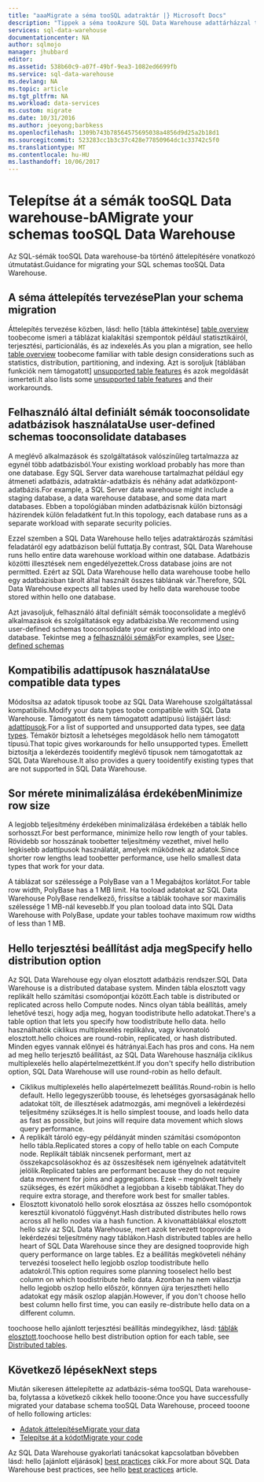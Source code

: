 ```yaml
---
title: "aaaMigrate a séma tooSQL adatraktár |} Microsoft Docs"
description: "Tippek a séma tooAzure SQL Data Warehouse adattárházzal történő, megoldások áttelepítéséhez."
services: sql-data-warehouse
documentationcenter: NA
author: sqlmojo
manager: jhubbard
editor: 
ms.assetid: 538b60c9-a07f-49bf-9ea3-1082ed6699fb
ms.service: sql-data-warehouse
ms.devlang: NA
ms.topic: article
ms.tgt_pltfrm: NA
ms.workload: data-services
ms.custom: migrate
ms.date: 10/31/2016
ms.author: joeyong;barbkess
ms.openlocfilehash: 1309b743b78564575695038a4856d9d25a2b18d1
ms.sourcegitcommit: 523283cc1b3c37c428e77850964dc1c33742c5f0
ms.translationtype: MT
ms.contentlocale: hu-HU
ms.lasthandoff: 10/06/2017
---
```

# <a name="migrate-your-schemas-toosql-data-warehouse"></a><span data-ttu-id="3fda9-103">Telepítse át a sémák tooSQL Data warehouse-bA</span><span class="sxs-lookup"><span data-stu-id="3fda9-103">Migrate your schemas tooSQL Data Warehouse</span></span>
<span data-ttu-id="3fda9-104">Az SQL-sémák tooSQL Data warehouse-ba történő áttelepítésére vonatkozó útmutatást.</span><span class="sxs-lookup"><span data-stu-id="3fda9-104">Guidance for migrating your SQL schemas tooSQL Data Warehouse.</span></span> 

## <a name="plan-your-schema-migration"></a><span data-ttu-id="3fda9-105">A séma áttelepítés tervezése</span><span class="sxs-lookup"><span data-stu-id="3fda9-105">Plan your schema migration</span></span>

<span data-ttu-id="3fda9-106">Áttelepítés tervezése közben, lásd: hello [tábla áttekintése] [ table overview] toobecome ismeri a táblázat kialakítási szempontok például statisztikáiról, terjesztési, particionálás, és az indexelés.</span><span class="sxs-lookup"><span data-stu-id="3fda9-106">As you plan a migration, see hello [table overview][table overview] toobecome familiar with table design considerations such as statistics, distribution, partitioning, and indexing.</span></span>  <span data-ttu-id="3fda9-107">Azt is soroljuk [táblában funkciók nem támogatott] [ unsupported table features] és azok megoldását ismerteti.</span><span class="sxs-lookup"><span data-stu-id="3fda9-107">It also lists some [unsupported table features][unsupported table features] and their workarounds.</span></span>

## <a name="use-user-defined-schemas-tooconsolidate-databases"></a><span data-ttu-id="3fda9-108">Felhasználó által definiált sémák tooconsolidate adatbázisok használata</span><span class="sxs-lookup"><span data-stu-id="3fda9-108">Use user-defined schemas tooconsolidate databases</span></span>

<span data-ttu-id="3fda9-109">A meglévő alkalmazások és szolgáltatások valószínűleg tartalmazza az egynél több adatbázisból.</span><span class="sxs-lookup"><span data-stu-id="3fda9-109">Your existing workload probably has more than one database.</span></span> <span data-ttu-id="3fda9-110">Egy SQL Server data warehouse tartalmazhat például egy átmeneti adatbázis, adatraktár-adatbázis és néhány adat adatközpont-adatbázis.</span><span class="sxs-lookup"><span data-stu-id="3fda9-110">For example, a SQL Server data warehouse might include a staging database, a data warehouse database, and some data mart databases.</span></span> <span data-ttu-id="3fda9-111">Ebben a topológiában minden adatbázisnak külön biztonsági házirendek külön feladatként fut.</span><span class="sxs-lookup"><span data-stu-id="3fda9-111">In this topology, each database runs as a separate workload with separate security policies.</span></span>

<span data-ttu-id="3fda9-112">Ezzel szemben a SQL Data Warehouse hello teljes adatraktározás számítási feladatáról egy adatbázison belül futtatja.</span><span class="sxs-lookup"><span data-stu-id="3fda9-112">By contrast, SQL Data Warehouse runs hello entire data warehouse workload within one database.</span></span> <span data-ttu-id="3fda9-113">Adatbázis közötti illesztések nem engedélyezettek.</span><span class="sxs-lookup"><span data-stu-id="3fda9-113">Cross database joins are not permitted.</span></span> <span data-ttu-id="3fda9-114">Ezért az SQL Data Warehouse hello data warehouse toobe hello egy adatbázisban tárolt által használt összes táblának vár.</span><span class="sxs-lookup"><span data-stu-id="3fda9-114">Therefore, SQL Data Warehouse expects all tables used by hello data warehouse toobe stored within hello one database.</span></span>

<span data-ttu-id="3fda9-115">Azt javasoljuk, felhasználó által definiált sémák tooconsolidate a meglévő alkalmazások és szolgáltatások egy adatbázisba.</span><span class="sxs-lookup"><span data-stu-id="3fda9-115">We recommend using user-defined schemas tooconsolidate your existing workload into one database.</span></span> <span data-ttu-id="3fda9-116">Tekintse meg a [felhasználói sémák](sql-data-warehouse-develop-user-defined-schemas.md)</span><span class="sxs-lookup"><span data-stu-id="3fda9-116">For examples, see [User-defined schemas](sql-data-warehouse-develop-user-defined-schemas.md)</span></span>

## <a name="use-compatible-data-types"></a><span data-ttu-id="3fda9-117">Kompatibilis adattípusok használata</span><span class="sxs-lookup"><span data-stu-id="3fda9-117">Use compatible data types</span></span>
<span data-ttu-id="3fda9-118">Módosítsa az adatok típusok toobe az SQL Data Warehouse szolgáltatással kompatibilis.</span><span class="sxs-lookup"><span data-stu-id="3fda9-118">Modify your data types toobe compatible with SQL Data Warehouse.</span></span> <span data-ttu-id="3fda9-119">Támogatott és nem támogatott adattípusú listájáért lásd: [adattípusok][data types].</span><span class="sxs-lookup"><span data-stu-id="3fda9-119">For a list of supported and unsupported data types, see [data types][data types].</span></span> <span data-ttu-id="3fda9-120">Témakör biztosít a lehetséges megoldások hello nem támogatott típusú.</span><span class="sxs-lookup"><span data-stu-id="3fda9-120">That topic gives workarounds for hello unsupported types.</span></span> <span data-ttu-id="3fda9-121">Emellett biztosítja a lekérdezés tooidentify meglévő típusok nem támogatottak az SQL Data Warehouse.</span><span class="sxs-lookup"><span data-stu-id="3fda9-121">It also provides a query tooidentify existing types that are not supported in SQL Data Warehouse.</span></span>

## <a name="minimize-row-size"></a><span data-ttu-id="3fda9-122">Sor mérete minimalizálása érdekében</span><span class="sxs-lookup"><span data-stu-id="3fda9-122">Minimize row size</span></span>
<span data-ttu-id="3fda9-123">A legjobb teljesítmény érdekében minimalizálása érdekében a táblák hello sorhosszt.</span><span class="sxs-lookup"><span data-stu-id="3fda9-123">For best performance, minimize hello row length of your tables.</span></span> <span data-ttu-id="3fda9-124">Rövidebb sor hosszának toobetter teljesítmény vezethet, mivel hello legkisebb adattípusok használatát, amelyek működnek az adatok.</span><span class="sxs-lookup"><span data-stu-id="3fda9-124">Since shorter row lengths lead toobetter performance, use hello smallest data types that work for your data.</span></span> 

<span data-ttu-id="3fda9-125">A táblázat sor szélessége a PolyBase van a 1 Megabájtos korlátot.</span><span class="sxs-lookup"><span data-stu-id="3fda9-125">For table row width, PolyBase has a 1 MB limit.</span></span>  <span data-ttu-id="3fda9-126">Ha tooload adatokat az SQL Data Warehouse PolyBase rendelkező, frissítse a táblák toohave sor maximális szélessége 1 MB-nál kevesebb.</span><span class="sxs-lookup"><span data-stu-id="3fda9-126">If you plan tooload data into SQL Data Warehouse with PolyBase, update your tables toohave maximum row widths of less than 1 MB.</span></span> 

<!--
- For example, this table uses variable length data but hello largest possible size of hello row is still less than 1 MB. PolyBase will load data into this table.

- This table uses variable length data and hello defined row width is less than one MB. When loading rows, PolyBase allocates hello full length of hello variable-length data. hello full length of this row is greater than one MB.  PolyBase will not load data into this table.  

-->

## <a name="specify-hello-distribution-option"></a><span data-ttu-id="3fda9-127">Hello terjesztési beállítást adja meg</span><span class="sxs-lookup"><span data-stu-id="3fda9-127">Specify hello distribution option</span></span>
<span data-ttu-id="3fda9-128">Az SQL Data Warehouse egy olyan elosztott adatbázis rendszer.</span><span class="sxs-lookup"><span data-stu-id="3fda9-128">SQL Data Warehouse is a distributed database system.</span></span> <span data-ttu-id="3fda9-129">Minden tábla elosztott vagy replikált hello számítási csomópontjai között.</span><span class="sxs-lookup"><span data-stu-id="3fda9-129">Each table is distributed or replicated across hello Compute nodes.</span></span> <span data-ttu-id="3fda9-130">Nincs olyan tábla beállítás, amely lehetővé teszi, hogy adja meg, hogyan toodistribute hello adatokat.</span><span class="sxs-lookup"><span data-stu-id="3fda9-130">There's a table option that lets you specify how toodistribute hello data.</span></span> <span data-ttu-id="3fda9-131">hello használhatók ciklikus multiplexelés replikálva, vagy kivonatoló elosztott.</span><span class="sxs-lookup"><span data-stu-id="3fda9-131">hello choices are  round-robin, replicated, or hash distributed.</span></span> <span data-ttu-id="3fda9-132">Minden egyes vannak előnyei és hátrányai.</span><span class="sxs-lookup"><span data-stu-id="3fda9-132">Each has pros and cons.</span></span> <span data-ttu-id="3fda9-133">Ha nem ad meg hello terjesztő beállítást, az SQL Data Warehouse használja ciklikus multiplexelés hello alapértelmezettként.</span><span class="sxs-lookup"><span data-stu-id="3fda9-133">If you don't specify hello distribution option, SQL Data Warehouse will use round-robin as hello default.</span></span>

- <span data-ttu-id="3fda9-134">Ciklikus multiplexelés hello alapértelmezett beállítás.</span><span class="sxs-lookup"><span data-stu-id="3fda9-134">Round-robin is hello default.</span></span> <span data-ttu-id="3fda9-135">Hello legegyszerűbb toouse, és lehetséges gyorsaságának hello adatokat tölt, de illesztések adatmozgás, ami megnöveli a lekérdezési teljesítmény szükséges.</span><span class="sxs-lookup"><span data-stu-id="3fda9-135">It is hello simplest toouse, and loads hello data as fast as possible, but joins will require data movement which slows query performance.</span></span>
- <span data-ttu-id="3fda9-136">A replikált tároló egy-egy példányát minden számítási csomóponton hello tábla.</span><span class="sxs-lookup"><span data-stu-id="3fda9-136">Replicated stores a copy of hello table on each Compute node.</span></span> <span data-ttu-id="3fda9-137">Replikált táblák nincsenek performant, mert az összekapcsolásokhoz és az összesítések nem igényelnek adatátvitelt jelölik.</span><span class="sxs-lookup"><span data-stu-id="3fda9-137">Replicated tables are performant because they do not require data movement for joins and aggregations.</span></span> <span data-ttu-id="3fda9-138">Ezek – megnövelt tárhely szükséges, és ezért működhet a legjobban a kisebb táblákat.</span><span class="sxs-lookup"><span data-stu-id="3fda9-138">They do require extra storage, and therefore work best for smaller tables.</span></span>
- <span data-ttu-id="3fda9-139">Elosztott kivonatoló hello sorok elosztása az összes hello csomópontok keresztül kivonatoló függvényt.</span><span class="sxs-lookup"><span data-stu-id="3fda9-139">Hash distributed distributes hello rows across all hello nodes via a hash function.</span></span> <span data-ttu-id="3fda9-140">A kivonattáblákkal elosztott hello szív az SQL Data Warehouse, mert azok tervezett tooprovide a lekérdezési teljesítmény nagy táblákon.</span><span class="sxs-lookup"><span data-stu-id="3fda9-140">Hash distributed tables are hello heart of SQL Data Warehouse since they are designed tooprovide high query performance on large tables.</span></span> <span data-ttu-id="3fda9-141">Ez a beállítás megköveteli néhány tervezési tooselect hello legjobb oszlop toodistribute hello adatokról.</span><span class="sxs-lookup"><span data-stu-id="3fda9-141">This option requires some planning tooselect hello best column on which toodistribute hello data.</span></span> <span data-ttu-id="3fda9-142">Azonban ha nem választja hello legjobb oszlop hello először, könnyen újra terjesztheti hello adatokat egy másik oszlop alapján.</span><span class="sxs-lookup"><span data-stu-id="3fda9-142">However, if you don't choose hello best column hello first time, you can easily re-distribute hello data on a different column.</span></span> 

<span data-ttu-id="3fda9-143">toochoose hello ajánlott terjesztési beállítás mindegyikhez, lásd: [táblák elosztott](sql-data-warehouse-tables-distribute.md).</span><span class="sxs-lookup"><span data-stu-id="3fda9-143">toochoose hello best distribution option for each table, see [Distributed tables](sql-data-warehouse-tables-distribute.md).</span></span>


## <a name="next-steps"></a><span data-ttu-id="3fda9-144">Következő lépések</span><span class="sxs-lookup"><span data-stu-id="3fda9-144">Next steps</span></span>
<span data-ttu-id="3fda9-145">Miután sikeresen áttelepítette az adatbázis-séma tooSQL Data warehouse-ba, folytassa a következő cikkek hello tooone:</span><span class="sxs-lookup"><span data-stu-id="3fda9-145">Once you have successfully migrated your database schema tooSQL Data Warehouse, proceed tooone of hello following articles:</span></span>

* <span data-ttu-id="3fda9-146">[Adatok áttelepítése][Migrate your data]</span><span class="sxs-lookup"><span data-stu-id="3fda9-146">[Migrate your data][Migrate your data]</span></span>
* <span data-ttu-id="3fda9-147">[Telepítse át a kódot][Migrate your code]</span><span class="sxs-lookup"><span data-stu-id="3fda9-147">[Migrate your code][Migrate your code]</span></span>

<span data-ttu-id="3fda9-148">Az SQL Data Warehouse gyakorlati tanácsokat kapcsolatban bővebben lásd: hello [ajánlott eljárások] [ best practices] cikk.</span><span class="sxs-lookup"><span data-stu-id="3fda9-148">For more about SQL Data Warehouse best practices, see hello [best practices][best practices] article.</span></span>

<!--Image references-->

<!--Article references-->
[Migrate your code]: ./sql-data-warehouse-migrate-code.md
[Migrate your data]: ./sql-data-warehouse-migrate-data.md
[best practices]: ./sql-data-warehouse-best-practices.md
[table overview]: ./sql-data-warehouse-tables-overview.md
[unsupported table features]: ./sql-data-warehouse-tables-overview.md#unsupported-table-features
[data types]: ./sql-data-warehouse-tables-data-types.md
[unsupported data types]: ./sql-data-warehouse-tables-data-types.md#unsupported-data-types

<!--MSDN references-->


<!--Other Web references-->
